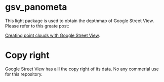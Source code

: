 # gsv_panometa
This light package is used to obtain the depthmap of Google Street View. Please refer to this greate post:

 [Creating point clouds with Google Street View](https://medium.com/@nocomputer/creating-point-clouds-with-google-street-view-185faad9d4ee). 

# Copy right
Google Street View has alll the copy right of its data. No any commerial use for this repository.
